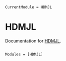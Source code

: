 ```@meta
CurrentModule = HDMJL
```

# HDMJL

Documentation for [HDMJL](https://github.com/d2cml-ai/HDMJL.jl).

```@index
```

```@autodocs
Modules = [HDMJL]
```
